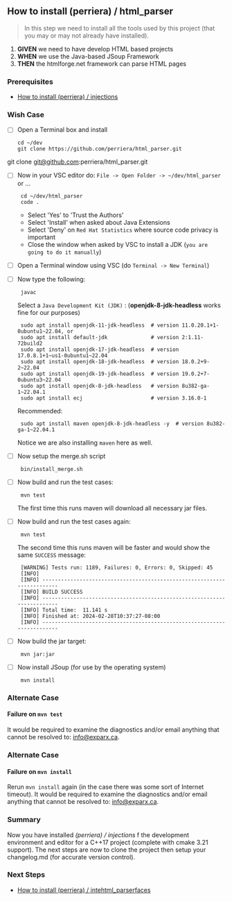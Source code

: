 
## How to install (perriera) / html_parser 
> In this step we need to install all the tools used by this project (that you may or may not already have installed).

 1. **GIVEN** we need to have develop HTML based projects
 2. **WHEN** we use the Java-based JSoup Framework 
 3. **THEN** the htmlforge.net framework can parse HTML pages

### Prerequisites
- [How to install (perriera) / injections](https://github.com/perriera/for_interfaces/blob/main/injections/INSTALL.md)

### Wish Case

  - [ ] Open a Terminal box and install 
	
        cd ~/dev
		git clone https://github.com/perriera/html_parser.git

git clone git@github.com:perriera/html_parser.git

 - [ ] Now in your VSC editor do: `File -> Open Folder -> ~/dev/html_parser` or ... 

		cd ~/dev/html_parser
		code .

	- Select 'Yes' to 'Trust the Authors'
	- Select 'Install' when asked about Java Extensions
	- Select 'Deny' on `Red Hat Statistics` where source code privacy is important
	- Close the window when asked by VSC to install a JDK (`you are going to do it manually`)

 - [ ] Open a Terminal window using VSC (do `Terminal -> New Terminal`) 
 
 - [ ] Now type the following:
 
		javac

	Select a `Java Development Kit (JDK)` : (**openjdk-8-jdk-headless** works fine for our purposes)

		sudo apt install openjdk-11-jdk-headless  # version 11.0.20.1+1-0ubuntu1~22.04, or
		sudo apt install default-jdk              # version 2:1.11-72build2
		sudo apt install openjdk-17-jdk-headless  # version 17.0.8.1+1~us1-0ubuntu1~22.04
		sudo apt install openjdk-18-jdk-headless  # version 18.0.2+9-2~22.04
		sudo apt install openjdk-19-jdk-headless  # version 19.0.2+7-0ubuntu3~22.04
		sudo apt install openjdk-8-jdk-headless   # version 8u382-ga-1~22.04.1
		sudo apt install ecj                      # version 3.16.0-1

	Recommended:

		sudo apt install maven openjdk-8-jdk-headless -y  # version 8u382-ga-1~22.04.1

	Notice we are also installing `maven` here as well.
	
 - [ ] Now setup the merge.sh script 

		bin/install_merge.sh

 - [ ] Now build and run the test cases:

		mvn test

	The first time this runs maven will download all necessary jar files.

 - [ ] Now build and run the test cases again:

		mvn test

	The second time this runs maven will be faster and would show the same `SUCCESS` message:

		[WARNING] Tests run: 1189, Failures: 0, Errors: 0, Skipped: 45
		[INFO] 
		[INFO] ------------------------------------------------------------------------
		[INFO] BUILD SUCCESS
		[INFO] ------------------------------------------------------------------------
		[INFO] Total time:  11.141 s
		[INFO] Finished at: 2024-02-28T10:37:27-08:00
		[INFO] ------------------------------------------------------------------------


 - [ ] Now build the jar target:

		mvn jar:jar

 - [ ] Now install JSoup (for use by the operating system)

		mvn install

### Alternate Case 
#### Failure on `mvn test`
It would be required to examine the diagnostics and/or email anything that cannot be resolved to: info@exparx.ca.

### Alternate Case 
#### Failure on `mvn install`
Rerun `mvn install` again (in the case there was some sort of Internet timeout). It would be required to examine the diagnostics and/or email anything that cannot be resolved to: info@exparx.ca.

### Summary 
Now you have installed *(perriera) / injections* f  the development environment and editor for a C++17 project (complete with cmake 3.21 support). The next steps are now to clone the project then setup your changelog.md (for accurate version control).

### Next Steps
- [How to install (perriera) / intehtml_parserfaces](https://github.com/perriera/for_interfaces/blob/main/injections/html_parser/INSTALL.md)
